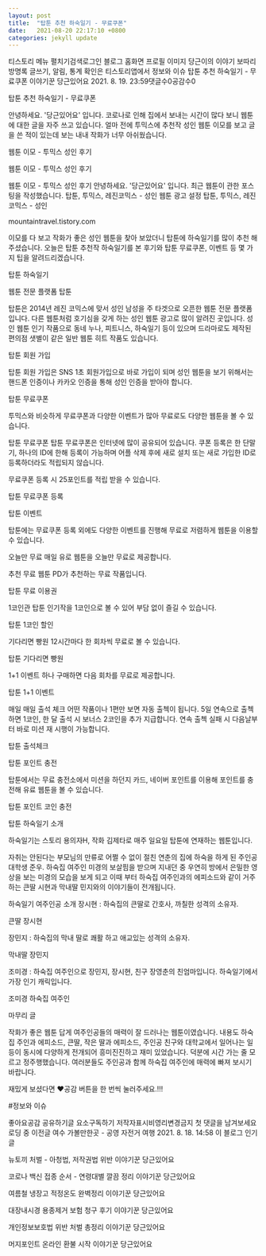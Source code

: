 ```yaml
---
layout: post
title:  "탑툰 추천 하숙일기 - 무료쿠폰"
date:   2021-08-20 22:17:10 +0800
categories: jekyll update
---
```

티스토리 메뉴 펼치기검색로그인
블로그 홈화면
프로필 이미지
당근이의 이야기 보따리
방명록
글쓰기, 알림, 통계 확인은 티스토리앱에서
정보와 이슈
탑툰 추천 하숙일기 - 무료쿠폰
이야기꾼 당근있어요
2021. 8. 19. 23:59댓글수0공감수0
 

 탑툰 추천 하숙일기 - 무료쿠폰
 

안녕하세요. '당근있어요' 입니다. 코로나로 인해 집에서 보내는 시간이 많다 보니 웹툰에 대한 글을 자주 쓰고 있습니다. 얼마 전에 투믹스에 추천작 성인 웹툰 이모를 보고 글을 쓴 적이 있는데 보는 내내 작화가 너무 아쉬웠습니다.   

 

웹툰 이모 - 투믹스 성인 후기

 
웹툰 이모 - 투믹스 성인 후기

 웹툰 이모 - 투믹스 성인 후기 안녕하세요. '당근있어요' 입니다. 최근 웹툰이 관한 포스팅을 작성했습니다. 탑툰, 투믹스, 레진코믹스 - 성인 웹툰 광고 설정 탑툰, 투믹스, 레진코믹스 - 성인

mountaintravel.tistory.com
 

이모를 다 보고 작화가 좋은 성인 웹툰을 찾아 보았더니 탑툰에 하숙일기를 많이 추천 해 주셨습니다. 오늘은 탑툰 추천작 하숙일기를 본 후기와 탑툰 무료쿠폰, 이벤트 등 몇 가지 팁을 알려드리겠습니다. 

 


탑툰 하숙일기
 

 

 웹툰 전문 플랫폼 탑툰
 

탑툰은 2014년 레진 코믹스에 맞서 성인 남성을 주 타겟으로 오픈한 웹툰 전문 플랫폼입니다. 다른 웹툰처럼 호기심을 갖게 하는 성인 웹툰 광고로 많이 알려진 곳입니다. 성인 웹툰 인기 작품으로 동네 누나, 피트니스, 하숙일기 등이 있으며 드라마로도 제작된 편의점 샛별이 같은 일반 웹툰 히트 작품도 있습니다. 

 



탑툰 회원 가입
 

탑툰 회원 가입은 SNS 1초 회원가입으로 바로 가입이 되며 성인 웹툰을 보기 위해서는 핸드폰 인증이나 카카오 인증을 통해 성인 인증을 받아야 합니다. 

 

 

 탑툰 무료쿠폰
 

투믹스와 비슷하게 무료쿠폰과 다양한 이벤트가 많아 무료로도 다양한 웹툰을 볼 수 있습니다. 

 

탑툰 무료쿠폰
탑툰 무료쿠폰은 인터넷에 많이 공유되어 있습니다. 쿠폰 등록은 한 단말기, 하나의 ID에 한해 등록이 가능하며 어플 삭제 후에 새로 설치 또는 새로 가입한 ID로 등록하더라도 적립되지 않습니다. 

무료쿠폰 등록 시 25포인트를 적립 받을 수 있습니다.

 


탑툰 무료쿠폰 등록
 

 

 탑툰 이벤트
 

탑툰에는 무료쿠폰 등록 외에도 다양한 이벤트를 진행해 무료로 저렴하게 웹툰을 이용할 수 있습니다.

 

오늘만 무료
매일 유로 웹툰을 오늘만 무료로 제공합니다. 

 

추천 무료
웹툰 PD가 추천하는 무료 작품입니다. 

 



탑툰 무료 이용권
 

1코인관
탑툰 인기작을 1코인으로 볼 수 있어 부담 없이 즐길 수 있습니다. 


탑툰 1코인 할인
 

기다리면 빵원
12시간마다 한 회차씩 무료로 볼 수 있습니다. 

 


탑툰 기다리면 빵원
 

1+1 이벤트
하나 구매하면 다음 회차를 무료로 제공합니다.

 


탑툰 1+1 이벤트
 

매일 매일 출석 체크
어떤 작품이나 1편만 보면 자동 출첵이 됩니다. 5일 연속으로 출첵하면 1코인, 한 달 출석 시 보너스 2코인을 추가 지급합니다. 연속 출첵 실패 시 다음날부터 바로 미션 재 시행이 가능합니다.

 


탑툰 출석체크
 

 

 탑툰 포인트 충전
 

탑툰에서는 무료 충전소에서 미션을 하던지 카드, 네이버 포인트를 이용해 포인트를 충전해 유료 웹툰을 볼 수 있습니다.  

 





탑툰 포인트 코인 충전
 

 

 탑툰 하숙일기 소개
 

하숙일기는 스토리 용의자H, 작화 김제타로 매주 일요일 탑툰에 연재하는 웹툰입니다.

 

자취는 안된다는 부모님의 만류로 어쩔 수 없이 절친 연춘의 집에 하숙을 하게 된 주인공 대학생 준우. 하숙집 여주인 미경의 보살핌을 받으며 지내던 중 우연히 방에서 은밀한 영상을 보는 미경의 모습을 보게 되고 이때 부터 하숙집 여주인과의 에피소드와 같이 거주하는 큰딸 시현과 막내딸 민지와의 이야기들이 전개됩니다. 

 

하숙일기 여주인공 소개 
장시현 : 하숙집의 큰딸로 간호사, 까칠한 성격의 소유자.


큰딸 장시현
 

장민지 : 하숙집의 막내 딸로 쾌활 하고 애교있는 성격의 소유자.

 


막내딸 장민지

 

조미경 : 하숙집 여주인으로 장민지, 장시현, 친구 장영춘의 친엄마입니다. 하숙일기에서 가장 인기 캐릭입니다. 

 


조미경 하숙집 여주인

 

 

 마무리 글
 

작화가 좋은 웹툰 답게 여주인공들의 매력이 잘 드러나는 웹툰이였습니다. 내용도 하숙집 주인과 에피소드, 큰딸, 작은 딸과 에피소드, 주인공 친구와 대학교에서 일어나는 일 등이 동시에 다양하게 전개되어 흥미진진하고 재미 있었습니다. 덕분에 시간 가는 줄 모르고 정주행했습니다. 여러분들도 주인공과 함께 하숙집 여주인에 매력에 빠져 보시기 바랍니다.

 

재밌게 보셨다면 ♥공감 버튼을 한 번씩 눌러주세요.!!!
 
#정보와 이슈

좋아요공감
공유하기글 요소구독하기
저작자표시비영리변경금지
첫 댓글을 남겨보세요
로딩 중
이전글
여수 가볼만한곳 - 공영 자전거 여행
2021. 8. 18. 14:58
이 블로그 인기 글

뉴토끼 처벌 - 아청법, 저작권법 위반
이야기꾼 당근있어요

코로나 백신 접종 순서 - 연령대별 깔끔 정리
이야기꾼 당근있어요

여름철 냉장고 적정온도 완벽정리
이야기꾼 당근있어요

대장내시경 용종제거 보험 청구 후기
이야기꾼 당근있어요

개인정보보호법 위반 처벌 총정리
이야기꾼 당근있어요

머지포인트 온라인 환불 시작
이야기꾼 당근있어요